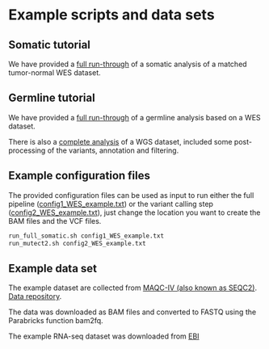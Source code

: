 # Example scripts and data sets

## Somatic tutorial

We have provided a [full run-through](./tutorial.md) of a somatic analysis of a matched tumor-normal WES dataset.

## Germline tutorial

We have provided a [full run-through](./tutorial_germline.md) of a germline analysis based on a WES dataset.

There is also a [complete analysis](./suggested_germline_analysis.md) of a WGS dataset, included some post-processing of the variants, annotation and filtering.

## Example configuration files

The provided configuration files can be used as input to run either the full pipeline ([config1_WES_example.txt](./config1_WES_example.txt)) or the variant calling step ([config2_WES_example.txt](./config2_WES_example.txt)), just change the location you want to create the BAM files and the VCF files.
```bash
run_full_somatic.sh config1_WES_example.txt
run_mutect2.sh config2_WES_example.txt
```
## Example data set

The example dataset are collected from [MAQC-IV (also known as SEQC2)](https://www.fda.gov/science-research/bioinformatics-tools/microarraysequencing-quality-control-maqcseqc#MAQC_IV). [Data repository](https://ftp-trace.ncbi.nlm.nih.gov/ReferenceSamples/seqc/Somatic_Mutation_WG/data/).

The data was downloaded as BAM files and converted to FASTQ using the Parabricks function bam2fq.

The example RNA-seq dataset was downloaded from [EBI](https://www.ebi.ac.uk/ena/browser/view/SRR11007180?show=reads)
